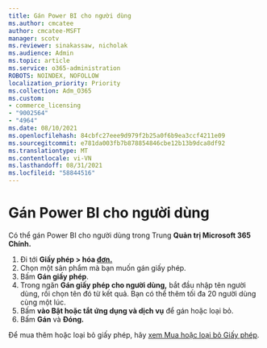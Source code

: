 ```yaml
---
title: Gán Power BI cho người dùng
ms.author: cmcatee
author: cmcatee-MSFT
manager: scotv
ms.reviewer: sinakassaw, nicholak
ms.audience: Admin
ms.topic: article
ms.service: o365-administration
ROBOTS: NOINDEX, NOFOLLOW
localization_priority: Priority
ms.collection: Adm_O365
ms.custom:
- commerce_licensing
- "9002564"
- "4964"
ms.date: 08/10/2021
ms.openlocfilehash: 84cbfc27eee9d979f2b25a0f6b9ea3ccf4211e09
ms.sourcegitcommit: e781da003fb7b878854846cbe12b13b9dca8df92
ms.translationtype: MT
ms.contentlocale: vi-VN
ms.lasthandoff: 08/31/2021
ms.locfileid: "58844516"
---
```

# <a name="assign-power-bi-to-users"></a>Gán Power BI cho người dùng

Có thể gán Power BI cho người dùng trong Trung **Quản trị Microsoft 365 Chính.**  

1. Đi tới **Giấy phép > hóa [đơn.](https://go.microsoft.com/fwlink/p/?linkid=842264)**
2. Chọn một sản phẩm mà bạn muốn gán giấy phép.
3. Bấm **Gán giấy phép**.
4. Trong ngăn **Gán giấy phép cho người dùng,** bắt đầu nhập tên người dùng, rồi chọn tên đó từ kết quả. Bạn có thể thêm tối đa 20 người dùng cùng một lúc.
5. Bấm **vào Bật hoặc tắt ứng dụng và dịch vụ** để gán hoặc loại bỏ.
6. Bấm **Gán** và **Đóng.**

Để mua thêm hoặc loại bỏ giấy phép, hãy [xem Mua hoặc loại bỏ Giấy phép](https://docs.microsoft.com/microsoft-365/commerce/licenses/buy-licenses#buy-or-remove-licenses-for-your-business-subscription).